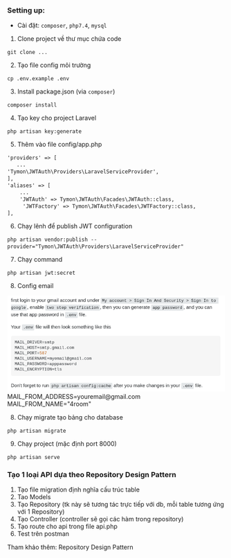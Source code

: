 ### Setting up:

* Cài đặt: `composer`, `php7.4`, `mysql`

1. Clone project về thư mục chứa code
```  
git clone ... 
```

2. Tạo file config môi trường
```
cp .env.example .env
```

3. Install package.json (via `composer`)
```
composer install
```

4. Tạo key cho project Laravel
```
php artisan key:generate
```

5. Thêm vào file config/app.php
```
'providers' => [
   ...
'Tymon\JWTAuth\Providers\LaravelServiceProvider',
],
'aliases' => [
    ...
    'JWTAuth' => Tymon\JWTAuth\Facades\JWTAuth::class,
     'JWTFactory' => Tymon\JWTAuth\Facades\JWTFactory::class,
],
```
6. Chạy lênh để publish JWT configuration

```
php artisan vendor:publish --provider="Tymon\JWTAuth\Providers\LaravelServiceProvider"
```

7. Chạy command
```
php artisan jwt:secret
```

8. Config email

<img src="./image-README/config_email.png">
MAIL_FROM_ADDRESS=youremail@gmail.com
MAIL_FROM_NAME="4room"

8. Chạy migrate tạo bảng cho database
```
php artisan migrate
```

9. Chạy project (mặc định port 8000)
```
php artisan serve
```

### Tạo 1 loại API dựa theo Repository Design Pattern 
1. Tạo file migration định nghĩa cấu trúc table 
2. Tao Models 
3. Tạo Repository (tk này sẽ tương tác trực tiếp với db, mỗi table tương ứng với 1 Repository)
4. Tạo Controller (controller sẽ gọi các hàm trong repository)
5. Tạo route cho api trong file api.php
6. Test trên postman 

Tham khảo thêm: Repository Design Pattern  